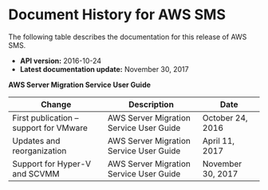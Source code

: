 # Document History for AWS SMS<a name="doc-history"></a>

The following table describes the documentation for this release of AWS SMS\.
+ **API version:** 2016\-10\-24
+ **Latest documentation update:** November 30, 2017


**AWS Server Migration Service User Guide**  

| Change | Description | Date | 
| --- | --- | --- | 
| First publication – support for VMware | AWS Server Migration Service User Guide | October 24, 2016 | 
| Updates and reorganization | AWS Server Migration Service User Guide | April 11, 2017 | 
| Support for Hyper\-V and SCVMM | AWS Server Migration Service User Guide | November 30, 2017 | 